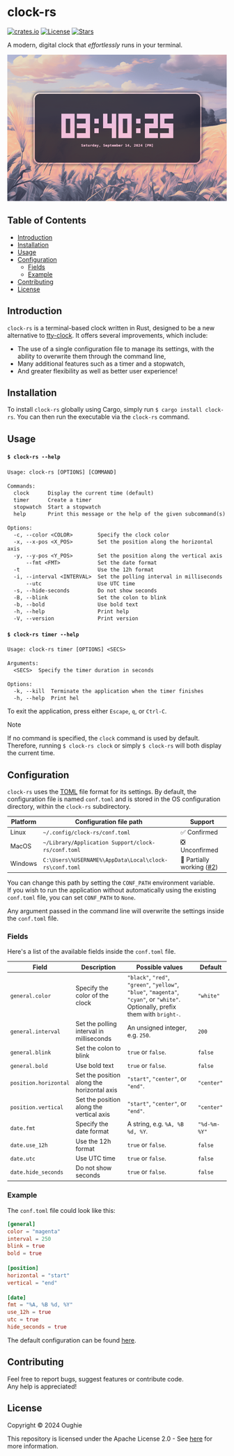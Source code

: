 # clock-rs

[![crates.io](https://img.shields.io/crates/v/clock-rs.svg)](https://crates.io/crates/clock-rs)
[![License](https://img.shields.io/github/license/Oughie/clock-rs)](LICENSE)
[![Stars](https://img.shields.io/github/stars/Oughie/clock-rs)](https://github.com/Oughie/clock-rs/stargazers)

A modern, digital clock that _effortlessly_ runs in your terminal.

![Presentation](public/presentation.png)

## Table of Contents

- [Introduction](#introduction)
- [Installation](#installation)
- [Usage](#usage)
- [Configuration](#configuration)
  - [Fields](#fields)
  - [Example](#example)
- [Contributing](#contributing)
- [License](#license)

## Introduction

`clock-rs` is a terminal-based clock written in Rust, designed to be a new alternative to [tty-clock](https://github.com/xorg62/tty-clock). It offers several improvements, which include:
- The use of a single configuration file to manage its settings, with the ability to overwrite them through the command line,
- Many additional features such as a timer and a stopwatch,
- And greater flexibility as well as better user experience!

## Installation

To install `clock-rs` globally using Cargo, simply run `$ cargo install clock-rs`.
You can then run the executable via the `clock-rs` command.

## Usage

#### `$ clock-rs --help`

```
Usage: clock-rs [OPTIONS] [COMMAND]

Commands:
  clock      Display the current time (default)
  timer      Create a timer
  stopwatch  Start a stopwatch
  help       Print this message or the help of the given subcommand(s)

Options:
  -c, --color <COLOR>        Specify the clock color
  -x, --x-pos <X_POS>        Set the position along the horizontal axis
  -y, --y-pos <Y_POS>        Set the position along the vertical axis
      --fmt <FMT>            Set the date format
  -t                         Use the 12h format
  -i, --interval <INTERVAL>  Set the polling interval in milliseconds
      --utc                  Use UTC time
  -s, --hide-seconds         Do not show seconds
  -B, --blink                Set the colon to blink
  -b, --bold                 Use bold text
  -h, --help                 Print help
  -V, --version              Print version
```

#### `$ clock-rs timer --help`

```
Usage: clock-rs timer [OPTIONS] <SECS>

Arguments:
  <SECS>  Specify the timer duration in seconds

Options:
  -k, --kill  Terminate the application when the timer finishes
  -h, --help  Print hel
```

To exit the application, press either `Escape`, `q`, or `Ctrl-C`.

> [!NOTE]
> If no command is specified, the `clock` command is used by default.  
> Therefore, running `$ clock-rs clock` or simply `$ clock-rs` will both display the current time.

## Configuration

`clock-rs` uses the [TOML](https://toml.io/en/) file format for its settings.
By default, the configuration file is named `conf.toml` and is stored in the OS configuration directory, within the `clock-rs` subdirectory.

| Platform | Configuration file path                                | Support                                                                  |
| -------- | ------------------------------------------------------ | ------------------------------------------------------------------------ |
| Linux    | `~/.config/clock-rs/conf.toml`                         | ✅ Confirmed                                                             |
| MacOS    | `~/Library/Application Support/clock-rs/conf.toml`     | ❎ Unconfirmed                                                           |
| Windows  | `C:\Users\%USERNAME%\AppData\Local\clock-rs\conf.toml` | 🚧 Partially working ([#2](https://github.com/Oughie/clock-rs/issues/2)) |

You can change this path by setting the `CONF_PATH` environment variable.  
If you wish to run the application without automatically using the existing `conf.toml` file, you can set `CONF_PATH` to `None`.  

Any argument passed in the command line will overwrite the settings inside the `conf.toml` file.

### Fields

Here's a list of the available fields inside the `conf.toml` file.

| Field                     | Description                                | Possible values                                                                                                                   | Default      |
| ------------------------- | ------------------------------------------ | --------------------------------------------------------------------------------------------------------------------------------- | ------------ |
| `general.color`           | Specify the color of the clock             | `"black"`, `"red"`, `"green"`, `"yellow"`, `"blue"`, `"magenta"`, `"cyan"`, or `"white"`. Optionally, prefix them with `bright-`. | `"white"`    |
| `general.interval`        | Set the polling interval in milliseconds   | An unsigned integer, e.g. `250`.                                                                                                  | `200`        |
| `general.blink`           | Set the colon to blink                     | `true` or `false`.                                                                                                                | `false`      |
| `general.bold`            | Use bold text                              | `true` or `false`.                                                                                                                | `false`      |
| `position.horizontal`     | Set the position along the horizontal axis | `"start"`, `"center"`, or `"end"`.                                                                                                | `"center"`   |
| `position.vertical`       | Set the position along the vertical axis   | `"start"`, `"center"`, or `"end"`.                                                                                                | `"center"`   |
| `date.fmt`                | Specify the date format                    | A string, e.g. `%A, %B %d, %Y`.                                                                                                   | `"%d-%m-%Y"` |
| `date.use_12h`            | Use the 12h format                         | `true` or `false`.                                                                                                                | `false`      |
| `date.utc`                | Use UTC time                               | `true` or `false`.                                                                                                                | `false`      |
| `date.hide_seconds`       | Do not show seconds                        | `true` or `false`.                                                                                                                | `false`      |

### Example

The `conf.toml` file could look like this:

```toml
[general]
color = "magenta"
interval = 250
blink = true
bold = true

[position]
horizontal = "start"
vertical = "end"

[date]
fmt = "%A, %B %d, %Y"
use_12h = true
utc = true
hide_seconds = true
```

The default configuration can be found [here](public/default.toml).

## Contributing

Feel free to report bugs, suggest features or contribute code.  
Any help is appreciated!

## License

Copyright © 2024 Oughie

This repository is licensed under the Apache License 2.0 - See [here](LICENSE) for more information.
